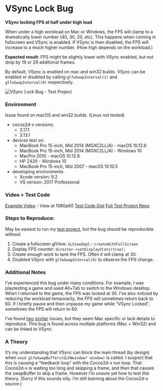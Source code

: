 # VSync Lock Bug

**VSync locking FPS at half under high load**

When under a high workload on Mac or Windows, the FPS will clamp to a dramatically lower number (40, 30, 20, etc). This happens when running in fullscreen and VSync is enabled. If VSync is then disabled, the FPS will increase to a much higher number. (How high depends on the workload.)

**Expected result:** FPS might be slightly lower with VSync enabled, but not drop by 19 or 29 additional frames.

By default, VSync is enabled on mac and win32 builds. VSync can be enabled or disabled by calling `glfwSwapInterval(1)` and `glfwSwapInterval(0)` respectively.

![VSync Lock Bug - Test Project](https://user-images.githubusercontent.com/775602/53200328-e60ef180-35e6-11e9-813e-3c0e1103b427.png)

### Environment

Issue found on macOS and win32 builds. (Linux not tested)

- cocos2d-x versions: 
   - 3.17.1
   - 3.13.1
- devices test on:
   - MacBook Pro 15-inch, Mid 2014 (MGXC2LL/A) - macOS 10.12.6
   - MacBook Pro 15-inch, Mid 2014 (MGXC2LL/A) - Windows 10
   - MacPro 2010 - macOS 10.12.6
   - HP Z420 - Windows 10
   - MacBook Pro 15-inch, Mid 2007 - macOS 10.10.5
- developing environments
   - Xcode version: 9.2
   - VS version: 2017 Professional

### Video + Test Code

[Example Video][video] - View at 1080p60
[Test Code Gist][gist] 
[Full Test Project Repo][repo]

### Steps to Reproduce:

May be easiest to run my [test project][repo], but the bug should be reproducible without:

1. Create a fullscreen glView: `GLViewImpl::createWithFullScreen`
2. Display FPS counter: `director->setDisplayStats(true);`
3. Create enough work to tank the FPS. Often it will clamp at 30.
4. Disabled VSync with `glfwSwapInterval(0)` to observe the FPS change.

### Additional Notes

I’ve experienced this bug under many conditions. For example, I was playtesting a game and used Alt+Tab to switch to the Windows desktop. When I returned to the game, the FPS was locked at 30. I’ve also noticed by reducing the workload temporarily, the FPS will sometimes return back to 60. If I briefly pause and then unpause my game while “VSync Locked”, sometimes the FPS will return to 60.

I’ve found [two][issue1] [similar][issue2] issues, but they seem Mac specific or lack details to reproduce. This bug is found across multiple platforms (Mac + Win32) and can be linked to VSync.

### A Theory

It’s my understanding that VSync can block the main thread (by design) when `void glfwSwapBuffers(GLFWwindow* window)` is called. I suspect that this is causing a “feedback loop” with the Cocos2d-x run loop. That Cocos2d-x is waiting too long and skipping a frame, and then that causes the swapBuffer to skip a frame. However I’m unsure yet how to test this theory. (Sorry if this sounds silly. I’m still learning about the Cocos2d-x source.)

[video]: https://www.youtube.com/watch?v=sQGegtezMHI 
[gist]: https://gist.github.com/RustyMoyher/84a9250f0179235b513489e8ca0846ff
[repo]: https://github.com/RustyMoyher/VSyncLockBug
[issue1]: https://github.com/cocos2d/cocos2d-x/issues/16561
[issue2]: https://github.com/cocos2d/cocos2d-x/issues/18053
